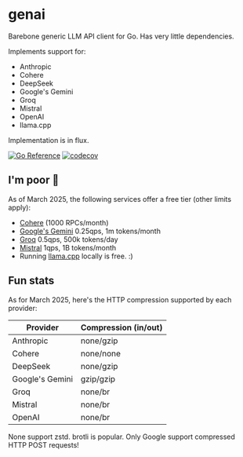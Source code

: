 # genai

Barebone generic LLM API client for Go. Has very little dependencies.

Implements support for:
- Anthropic
- Cohere
- DeepSeek
- Google's Gemini
- Groq
- Mistral
- OpenAI
- llama.cpp

Implementation is in flux.

[![Go Reference](https://pkg.go.dev/badge/github.com/maruel/genai/.svg)](https://pkg.go.dev/github.com/maruel/genai/)
[![codecov](https://codecov.io/gh/maruel/genai/graph/badge.svg?token=VLBH363B6N)](https://codecov.io/gh/maruel/genai)


## I'm poor 💸

As of March 2025, the following services offer a free tier (other limits
apply):

- [Cohere](https://docs.cohere.com/docs/rate-limits) (1000 RPCs/month)
- [Google's Gemini](https://ai.google.dev/gemini-api/docs/rate-limits) 0.25qps, 1m tokens/month
- [Groq](https://console.groq.com/docs/rate-limits) 0.5qps, 500k tokens/day
- [Mistral](https://help.mistral.ai/en/articles/225174-what-are-the-limits-of-the-free-tier) 1qps, 1B tokens/month
- Running [llama.cpp](https://github.com/ggml-org/llama.cpp) locally is free. :)


## Fun stats

As for March 2025, here's the HTTP compression supported by each provider:

| Provider | Compression (in/out) |
|----------|-------------|
| Anthropic | none/gzip |
| Cohere | none/none |
| DeepSeek | none/gzip |
| Google's Gemini | gzip/gzip |
| Groq | none/br |
| Mistral | none/br |
| OpenAI | none/br |

None support zstd. brotli is popular. Only Google support compressed HTTP POST requests!
